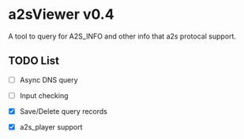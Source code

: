 # a2sViewer v0.4

A tool to query for A2S_INFO and other info that a2s protocal support.

## TODO List

 - [ ] Async DNS query
 - [ ] Input checking
 - [x] Save/Delete query records
 - [x] a2s_player support
 
